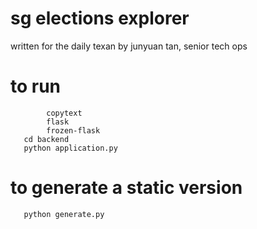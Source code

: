 # sg elections explorer

written for the daily texan by junyuan tan, senior tech ops

# to run

```pip install
        copytext
        flask
        frozen-flask
   cd backend
   python application.py
```

# to generate a static version

```cd backend
   python generate.py
```